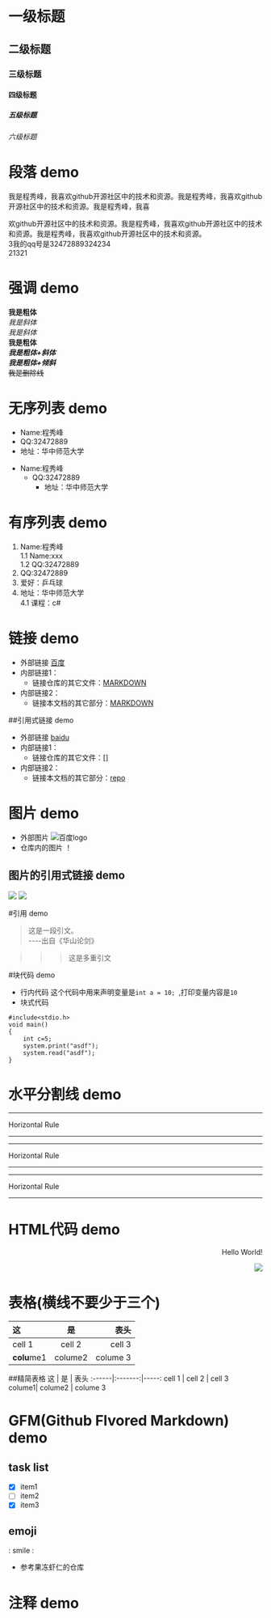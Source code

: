 # 一级标题
## 二级标题
### 三级标题
#### 四级标题
##### 五级标题
###### 六级标题

# 段落 demo
我是程秀峰，我喜欢github开源社区中的技术和资源。我是程秀峰，我喜欢github开源社区中的技术和资源。我是程秀峰，我喜

欢github开源社区中的技术和资源。我是程秀峰，我喜欢github开源社区中的技术和资源。我是程秀峰，我喜欢github开源社区中的技术和资源。   
    3我的qq号是32472889324234  
    21321

# 强调 demo
**我是粗体**  
*我是斜体*  
_我是斜体_  
__我是粗体__  
___我是粗体+斜体___  
***我是粗体+倾斜***  
~~我是删除线~~	

# 无序列表 demo
* Name:程秀峰  
* QQ:32472889  
* 地址：华中师范大学

- Name:程秀峰   
  - QQ:32472889  
  	- 地址：华中师范大学
  	
# 有序列表 demo
1. Name:程秀峰  
	1.1 Name:xxx  
	1.2 QQ:32472889
2. QQ:32472889  
3. 爱好：乒乓球
4. 地址：华中师范大学  
	4.1 课程：c#

# 链接 demo
- 外部链接 [百度](http://www.baidu.com)
- 内部链接1：
	- 链接仓库的其它文件：[MARKDOWN](link.html)
- 内部链接2：
	- 链接本文档的其它部分：[MARKDOWN](link.html#标题)

##引用式链接 demo
- 外部链接 [baidu]
- 内部链接1：
	- 链接仓库的其它文件：[]
- 内部链接2：
	- 链接本文档的其它部分：[repo]

# 图片 demo

- 外部图片
![](https://www.baidu.com/img/bd_logo1.png "百度logo")
- 仓库内的图片
！[](img/CCNU.jpg "华师logo")  
## 图片的引用式链接 demo 
![](baidu_logo)
![](CCNU_logo)

#引用 demo
> 这是一段引文。  
----出自《华山论剑》

>>>这是多重引文

#块代码 demo

- 行内代码
这个代码中用来声明变量是`int a = 10; `,打印变量内容是`10`
- 块式代码
```C语言
#include<stdio.h>
void main()
{
	int c=5;
	system.print("asdf");
	system.read("asdf");
}
```


# 水平分割线 demo
<hr> Horizontal Rule  

---
<hr> Horizontal Rule  

***
<hr> Horizontal Rule

___


# HTML代码 demo
<p align='right'>Hello World!</p>


<p align='right'>
<img src='https://www.baidu.com/img/bd_logo1.png'/>
</p>

# 表格(横线不要少于三个)
|    这 |    是 | 表头 |
| :------|:-------:|-----: |
| cell 1  | cell 2 | cell 3  |
| **colu**me1| colume2  | colume 3|

##精简表格
    这 |    是 | 表头 
:------|:-------:|-----: 
cell 1  | cell 2 | cell 3  
colume1| colume2  | colume 3

# GFM(Github Flvored Markdown) demo
## task list

- [x] item1
- [ ] item2
- [x] item3

## emoji
: smile :
- 参考果冻虾仁的仓库

# 注释 demo 
<!--
这些文字会被注释掉
这一行也一样
-->

<!--- 下面是本文档中用到的链接 --->
[百度]: http://www.baidu.com
[baidu]: http://www.baidu.com
[repo]: README.MD
[repo2]: README.MD#daimakuai  
[baidu_logo]: https://www.baidu.com/img/bd_logo1.png
[CCNU_logo]: img/CCNU.jpg

